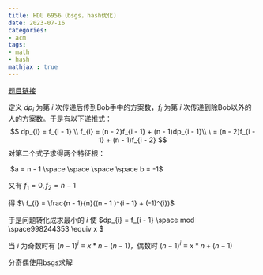 ```yaml
---
title: HDU 6956（bsgs，hash优化)
date: 2023-07-16
categories:
- acm
tags: 
- math
- hash
mathjax : true
---
```


[题目链接](https://vjudge.net/problem/HDU-6956)

<!--more-->

定义 $dp_{i}$ 为第 $i$ 次传递后传到Bob手中的方案数，$f_{i}$ 为第 $i$ 次传递到除Bob以外的人的方案数。于是有以下递推式：
$$
dp_{i} = f_{i - 1} \\
f_{i} = (n - 2)f_{i - 1} + (n - 1)dp_{i - 1}\\
	  \ = (n - 2)f_{i - 1} + (n - 1)f_{i - 2}
$$
对第二个式子求得两个特征根：

​		$a = n - 1 \space \space \space \space b = -1$

又有 $f_1 = 0,f_2 = n - 1$

得 $\ f_{i} = \frac{n - 1}{n}((n - 1 )^{i - 1} + (-1)^{i})$

于是问题转化成求最小的 $i$ 使 $dp_{i} = f_{i - 1} \space mod \space998244353 \equiv x $

当 $i$ 为奇数时有 $(n-1)^{i} \equiv x * n - (n - 1)$，偶数时 $(n - 1)^{i} \equiv x * n + (n - 1)$

分奇偶使用bsgs求解

